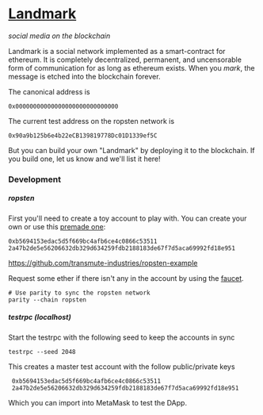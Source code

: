 # [Landmark](https://thoppe.github.io/Landmark/)
_social media on the blockchain_

Landmark is a social network implemented as a smart-contract for ethereum.
It is completely decentralized, permanent, and uncensorable form of communication for as long as ethereum exists.
When you _mark_, the message is etched into the blockchain forever.

The canonical address is

    0x00000000000000000000000000000

The current test address on the ropsten network is

    0x90a9b125b6e4b22eCB139819778Dc01D1339ef5C

But you can build your own "Landmark" by deploying it to the blockchain.
If you build one, let us know and we'll list it here!

### Development

##### *ropsten*

First you'll need to create a toy account to play with. You can create your own or use this [premade one](https://ropsten.etherscan.io/address/0xb5694153edac5d5f669bc4afb6ce4c0866c53511):

    0xb5694153edac5d5f669bc4afb6ce4c0866c53511
    2a47b2de5e56206632db329d634259fdb2188183de67f7d5aca69992fd18e951

https://github.com/transmute-industries/ropsten-example

Request some ether if there isn't any in the account by using the [faucet](https://faucet.metamask.io/).

    # Use parity to sync the ropsten network
    parity --chain ropsten


##### *testrpc* (localhost)

Start the testrpc with the following seed to keep the accounts in sync

    testrpc --seed 2048

This creates a master test account with the follow public/private keys

     0xb5694153edac5d5f669bc4afb6ce4c0866c53511
     2a47b2de5e56206632db329d634259fdb2188183de67f7d5aca69992fd18e951

Which you can import into MetaMask to test the DApp.